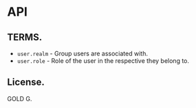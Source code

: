 # API

## TERMS.

- `user.realm` - Group users are associated with.
- `user.role` - Role of the user in the respective they belong to.

## License.

GOLD G.
